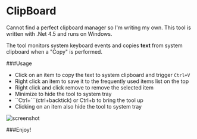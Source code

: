 ClipBoard
=========

Cannot find a perfect clipboard manager so I'm writing my own. This 
tool is written with .Net 4.5 and runs on Windows.

The tool monitors system keyboard events and copies **text** from system 
clipboard when a "Copy" is performed.

###Usage

- Click on an item to copy the text to system clipboard and trigger `Ctrl+V`
- Right click an item to save it to the frequently used items list on the top
- Right click and click remove to remove the selected item
- Minimize to hide the tool to system tray
- ``Ctrl+```(ctrl+backtick) or Ctrl+b to bring the tool up
- Clicking on an item also hide the tool to system tray


![screenshot](https://raw.githubusercontent.com/yadongwen/ClipBoard/master/Screenshot/2014-05-16%2000_19_52-yadongwen_ClipBoard.png)

###Enjoy!
